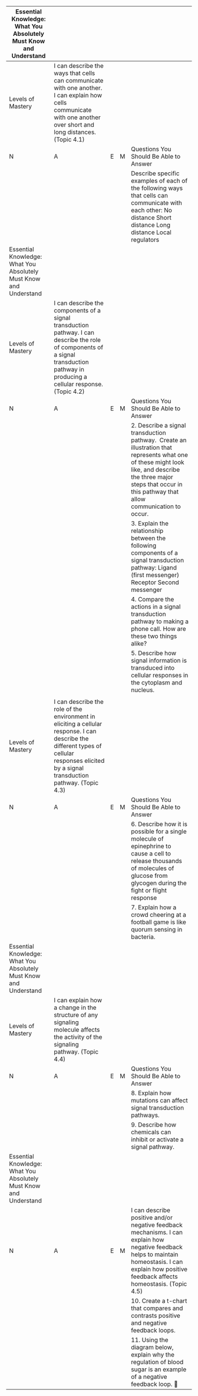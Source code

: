 | Essential Knowledge:  What You Absolutely Must Know and Understand  |                                                                                                                                                                                               |   |   |                                                                                                                                                                                                                         |
|---------------------------------------------------------------------|-----------------------------------------------------------------------------------------------------------------------------------------------------------------------------------------------|---|---|-------------------------------------------------------------------------------------------------------------------------------------------------------------------------------------------------------------------------|
| Levels of Mastery                                                   | I can describe the ways that cells can communicate with one another. I can explain how cells communicate with one another over short and long distances.  (Topic 4.1)                         |   |   |                                                                                                                                                                                                                         |
| N                                                                   | A                                                                                                                                                                                             | E | M | Questions You Should Be Able to Answer                                                                                                                                                                                  |
|                                                                     |                                                                                                                                                                                               |   |   | Describe specific examples of each of the following ways that cells can communicate with each other:  No distance  Short distance Long distance   Local regulators                                                      |
| Essential Knowledge:  What You Absolutely Must Know and Understand  |                                                                                                                                                                                               |   |   |                                                                                                                                                                                                                         |
| Levels of Mastery                                                   | I can describe the components of a signal transduction pathway.  I can describe the role of components of a signal transduction pathway in producing a cellular response. (Topic 4.2)         |   |   |                                                                                                                                                                                                                         |
| N                                                                   | A                                                                                                                                                                                             | E | M | Questions You Should Be Able to Answer                                                                                                                                                                                  |
|                                                                     |                                                                                                                                                                                               |   |   | 2.  Describe a signal transduction pathway.  Create an illustration that represents what one of these might look like, and describe the three major steps that occur in this pathway that allow communication to occur. |
|                                                                     |                                                                                                                                                                                               |   |   | 3.  Explain the relationship between the following components of a signal transduction pathway:  Ligand (first messenger) Receptor Second messenger                                                                     |
|                                                                     |                                                                                                                                                                                               |   |   | 4.  Compare the actions in a signal transduction pathway to making a phone call.  How are these two things alike?                                                                                                       |
|                                                                     |                                                                                                                                                                                               |   |   | 5.  Describe how signal information is transduced into cellular responses in the cytoplasm and nucleus.                                                                                                                 |
|                                                                     |                                                                                                                                                                                               |   |   |                                                                                                                                                                                                                         |
| Levels of Mastery                                                   | I can describe the role of the environment in eliciting a cellular response.  I can describe the different types of cellular responses elicited by a signal transduction pathway. (Topic 4.3) |   |   |                                                                                                                                                                                                                         |
| N                                                                   | A                                                                                                                                                                                             | E | M | Questions You Should Be Able to Answer                                                                                                                                                                                  |
|                                                                     |                                                                                                                                                                                               |   |   | 6.  Describe how it is possible for a single molecule of epinephrine to cause a cell to release thousands of molecules of glucose from glycogen during the fight or flight response                                     |
|                                                                     |                                                                                                                                                                                               |   |   | 7.  Explain how a crowd cheering at a football game is like quorum sensing in bacteria.                                                                                                                                 |
| Essential Knowledge:  What You Absolutely Must Know and Understand  |                                                                                                                                                                                               |   |   |                                                                                                                                                                                                                         |
| Levels of Mastery                                                   | I can explain how a change in the structure of any signaling molecule affects the activity of the signaling pathway. (Topic 4.4)                                                              |   |   |                                                                                                                                                                                                                         |
| N                                                                   | A                                                                                                                                                                                             | E | M | Questions You Should Be Able to Answer                                                                                                                                                                                  |
|                                                                     |                                                                                                                                                                                               |   |   | 8.  Explain how mutations can affect signal transduction pathways.                                                                                                                                                      |
|                                                                     |                                                                                                                                                                                               |   |   | 9.  Describe how chemicals can inhibit or activate a signal pathway.                                                                                                                                                    |
| Essential Knowledge:  What You Absolutely Must Know and Understand  |                                                                                                                                                                                               |   |   |                                                                                                                                                                                                                         |
| N                                                                   | A                                                                                                                                                                                             | E | M | I can describe positive and/or negative feedback mechanisms. I can explain how negative feedback helps to maintain homeostasis. I can explain how positive feedback affects homeostasis. (Topic 4.5)                    |
|                                                                     |                                                                                                                                                                                               |   |   | 10.  Create a t-chart that compares and contrasts positive and negative feedback loops.                                                                                                                                 |
|                                                                     |                                                                                                                                                                                               |   |   | 11.  Using the diagram below, explain why the regulation of blood sugar is an example of a negative feedback loop.                                                                                                     |
